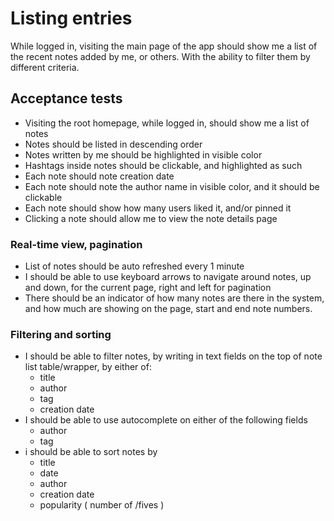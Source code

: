 # Listing entries

While logged in, visiting the main page of the app should show me a list of the recent notes added by me, or others. With the ability to filter them by different criteria.

## Acceptance tests

- Visiting the root homepage, while logged in, should show me a list of notes
- Notes should be listed in descending order
- Notes written by me should be highlighted in visible color
- Hashtags inside notes should be clickable, and highlighted as such
- Each note should note creation date
- Each note should note the author name in visible color, and it should be clickable
- Each note should show how many users liked it, and/or pinned it
- Clicking a note should allow me to view the note details page

### Real-time view, pagination
- List of notes should be auto refreshed every 1 minute
- I should be able to use keyboard arrows to navigate around notes, up and down, for the current page, right and left for pagination
- There should be an indicator of how many notes are there in the system, and how much are showing on the page, start and end note numbers.

### Filtering and sorting
- I should be able to filter notes, by writing in text fields on the top of note list table/wrapper, by either of:
    + title
    + author
    + tag
    + creation date
- I should be able to use autocomplete on either of the following fields
    + author
    + tag
- i should be able to sort notes by
    + title
    + date
    + author
    + creation date
    + popularity ( number of /fives )
